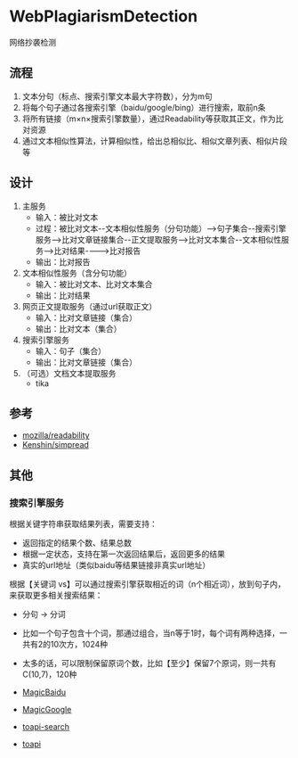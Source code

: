 # WebPlagiarismDetection

网络抄袭检测

## 流程

1. 文本分句（标点、搜索引擎文本最大字符数），分为m句
2. 将每个句子通过各搜索引擎（baidu/google/bing）进行搜索，取前n条
3. 将所有链接（m×n×搜索引擎数量），通过Readability等获取其正文，作为比对资源
4. 通过文本相似性算法，计算相似性，给出总相似比、相似文章列表、相似片段等

## 设计

1. 主服务
    * 输入：被比对文本
    * 过程：被比对文本--文本相似性服务（分句功能）-->句子集合--搜索引擎服务-->比对文章链接集合--正文提取服务-->比对文本集合--文本相似性服务-->比对结果---->比对报告
    * 输出：比对报告
2. 文本相似性服务（含分句功能）
    * 输入：被比对文本、比对文本集合
    * 输出：比对结果
3. 网页正文提取服务（通过url获取正文）
    * 输入：比对文章链接（集合）
    * 输出：比对文本（集合）
4. 搜索引擎服务
    * 输入：句子（集合）
    * 输出：比对文章链接（集合）
5. （可选）文档文本提取服务
    * tika

## 参考

* [mozilla/readability](https://github.com/mozilla/readability/)
* [Kenshin/simpread](https://github.com/Kenshin/simpread/)

## 其他

### 搜索引擎服务

根据关键字符串获取结果列表，需要支持：
* 返回指定的结果个数、结果总数
* 根据一定状态，支持在第一次返回结果后，返回更多的结果
* 真实的url地址（类似baidu等结果链接非真实url地址）

根据【关键词 vs】可以通过搜索引擎获取相近的词（n个相近词），放到句子内，来获取更多相关搜索结果：
* 分句 -> 分词
* 比如一个句子包含十个词，那通过组合，当n等于1时，每个词有两种选择，一共有2的10次方，1024种
* 太多的话，可以限制保留原词个数，比如【至少】保留7个原词，则一共有C(10,7)，120种

* [MagicBaidu](https://github.com/1049451037/MagicBaidu)
* [MagicGoogle](https://github.com/howie6879/magic_google)
* [toapi-search](https://github.com/toapi/toapi-search)
* [toapi](https://github.com/gaojiuli/toapi)
